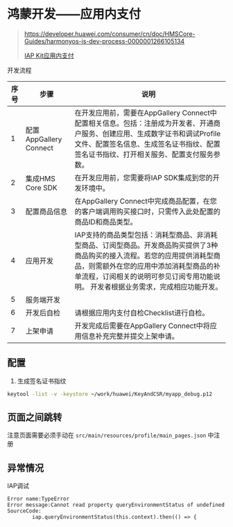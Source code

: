 # 鸿蒙开发——应用内支付
> https://developer.huawei.com/consumer/cn/doc/HMSCore-Guides/harmonyos-js-dev-process-0000001266105134
>
> [IAP Kit应用内支付](https://developer.huawei.com/consumer/cn/doc/harmonyos-guides-V5/iap-config-agc-V5)

开发流程


| 序号 | 步骤 | 说明 |
|---|---|---|
| 1 | 配置AppGallery Connect | 在开发应用前，需要在AppGallery Connect中配置相关信息。包括：注册成为开发者、开通商户服务、创建应用、生成数字证书和调试Profile文件、配置签名信息、生成签名证书指纹、配置签名证书指纹、打开相关服务、配置支付服务参数。 |
| 2 | 集成HMS Core SDK | 在开发应用前，您需要将IAP SDK集成到您的开发环境中。|
| 3 | 配置商品信息 | 在AppGallery Connect中完成商品配置，在您的客户端调用购买接口时，只需传入此处配置的商品ID和商品类型。|
| 4 | 应用开发 | 	IAP支持的商品类型包括：消耗型商品、非消耗型商品、订阅型商品。开发商品购买提供了3种商品购买的接入流程。若您的应用提供消耗型商品，则需额外在您的应用中添加消耗型商品的补单流程，订阅相关的说明可参见订阅专用功能说明。 开发者根据业务需求，完成相应功能开发。|
| 5 | 服务端开发 |  |
| 6| 开发后自检| 请根据应用内支付自检Checklist进行自检。|
| 7 | 上架申请| 开发完成后需要在AppGallery Connect中将应用信息补充完整并提交上架申请。 |



## 配置
 
1. 生成签名证书指纹
```bash
keytool -list -v -keystore ~/work/huawei/KeyAndCSR/myapp_debug.p12
```


## 页面之间跳转

注意页面需要必须手动在 `src/main/resources/profile/main_pages.json` 中注册



## 异常情况

IAP调试
```
Error name:TypeError
Error message:Cannot read property queryEnvironmentStatus of undefined
SourceCode:
        iap.queryEnvironmentStatus(this.context).then(() => {
```